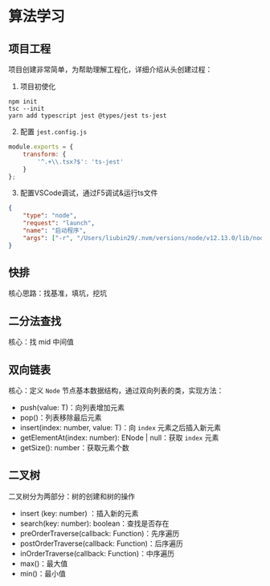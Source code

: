 # 算法学习

## 项目工程
项目创建非常简单，为帮助理解工程化，详细介绍从头创建过程：
1. 项目初使化
``` shell
npm init
tsc --init
yarn add typescript jest @types/jest ts-jest
```
2. 配置 `jest.config.js`
```javascript
module.exports = {
    transform: {
        '^.+\\.tsx?$': 'ts-jest'
    }
};
```

3. 配置VSCode调试，通过F5调试&运行ts文件
``` json
{
    "type": "node",
    "request": "launch",
    "name": "启动程序",
    "args": ["-r", "/Users/liubin29/.nvm/versions/node/v12.13.0/lib/node_modules/ts-node/register", "${file}"]​
}
```

## 快排
核心思路：找基准，填坑，挖坑

## 二分法查找
核心：找 mid 中间值

## 双向链表
核心：定义 `Node` 节点基本数据结构，通过双向列表的类，实现方法：
- push(value: T)：向列表增加元素
- pop()：列表移除最后元素
- insert(index: number, value: T)：向 `index` 元素之后插入新元素
- getElementAt(index: number): ENode<T> | null：获取 `index` 元素
- getSize(): number：获取元素个数

## 二叉树
二叉树分为两部分：树的创建和树的操作
- insert (key: number) ：插入新的元素
- search(key: number): boolean：查找是否存在
- preOrderTraverse(callback: Function)：先序遍历
- postOrderTraverse(callback: Function)：后序遍历
- inOrderTraverse(callback: Function)：中序遍历
- max()：最大值
- min()：最小值